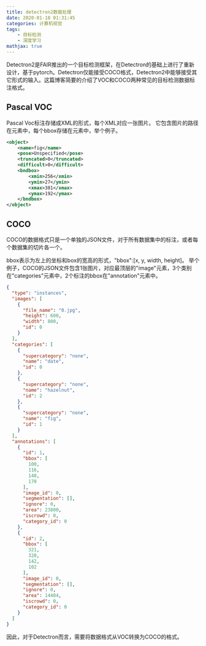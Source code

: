```yaml
---
title: detectron2数据处理
date: 2020-01-18 01:31:45
categories: 计算机视觉
tags:
    - 目标检测
    - 深度学习
mathjax: true
---
```

Detectron2是FAIR推出的一个目标检测框架，在Detectron的基础上进行了重新设计，基于pytorch。Detectron仅能接受COCO格式，Detectron2中能够接受其它形式的输入。这篇博客简要的介绍了VOC和COCO两种常见的目标检测数据标注格式。

<!--more-->

## Pascal VOC

Pascal Voc标注存储成XML的形式，每个XML对应一张图片。
它包含图片的路径在<path>元素中，每个bbox存储在<object>元素中，举个例子。

```xml
<object>
	<name>fig</name>
	<pose>Unspecified</pose>
	<truncated>0</truncated>
	<difficult>0</difficult>
	<bndbox>
		<xmin>256</xmin>
		<ymin>27</ymin>
		<xmax>381</xmax>
		<ymax>192</ymax>
	</bndbox>
</object>
```

## COCO

COCO的数据格式只是一个单独的JSON文件，对于所有数据集中的标注，或者每个数据集的切片各一个。

bbox表示为左上的坐标和box的宽高的形式，"bbox":[x, y, width, height]。
举个例子，COCO的JSON文件包含1张图片，对应最顶层的"image"元素，3个类别在"categories"元素中，2个标注的bbox在"annotation"元素中。

```json
{
  "type": "instances",
  "images": [
    {
      "file_name": "0.jpg",
      "height": 600,
      "width": 800,
      "id": 0
    }
  ],
  "categories": [
    {
      "supercategory": "none",
      "name": "date",
      "id": 0
    },
    {
      "supercategory": "none",
      "name": "hazelnut",
      "id": 2
    },
    {
      "supercategory": "none",
      "name": "fig",
      "id": 1
    }
  ],
  "annotations": [
    {
      "id": 1,
      "bbox": [
        100,
        116,
        140,
        170
      ],
      "image_id": 0,
      "segmentation": [],
      "ignore": 0,
      "area": 23800,
      "iscrowd": 0,
      "category_id": 0
    },
    {
      "id": 2,
      "bbox": [
        321,
        320,
        142,
        102
      ],
      "image_id": 0,
      "segmentation": [],
      "ignore": 0,
      "area": 14484,
      "iscrowd": 0,
      "category_id": 0
    }
  ]
}
```
因此，对于Detectron而言，需要将数据格式从VOC转换为COCO的格式。